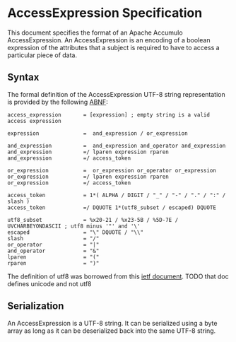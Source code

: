 <!--

    Licensed to the Apache Software Foundation (ASF) under one
    or more contributor license agreements.  See the NOTICE file
    distributed with this work for additional information
    regarding copyright ownership.  The ASF licenses this file
    to you under the Apache License, Version 2.0 (the
    "License"); you may not use this file except in compliance
    with the License.  You may obtain a copy of the License at

      https://www.apache.org/licenses/LICENSE-2.0

    Unless required by applicable law or agreed to in writing,
    software distributed under the License is distributed on an
    "AS IS" BASIS, WITHOUT WARRANTIES OR CONDITIONS OF ANY
    KIND, either express or implied.  See the License for the
    specific language governing permissions and limitations
    under the License.

-->

# AccessExpression Specification

This document specifies the format of an Apache Accumulo AccessExpression. An AccessExpression
is an encoding of a boolean expression of the attributes that a subject is required to have to
access a particular piece of data.

## Syntax

The formal definition of the AccessExpression UTF-8 string representation is provided by
the following [ABNF][1]:

```
access_expression       = [expression] ; empty string is a valid access expression

expression              =  and_expression / or_expression

and_expression          =  and_expression and_operator and_expression
and_expression          =/ lparen expression rparen
and_expression          =/ access_token

or_expression           =  or_expression or_operator or_expression
or_expression           =/ lparen expression rparen
or_expression           =/ access_token

access_token            = 1*( ALPHA / DIGIT / "_" / "-" / "." / ":" / slash )
access_token            =/ DQUOTE 1*(utf8_subset / escaped) DQUOTE

utf8_subset             = %x20-21 / %x23-5B / %5D-7E / UVCHARBEYONDASCII ; utf8 minus '"' and '\'
escaped                 = "\" DQUOTE / "\\"
slash                   = "/"
or_operator             = "|"
and_operator            = "&"
lparen                  = "("
rparen                  = ")"
```

The definition of utf8 was borrowed from this [ietf document][2].  TODO that doc defines unicode and not utf8

## Serialization

An AccessExpression is a UTF-8 string. It can be serialized using a byte array as long as it
can be deserialized back into the same UTF-8 string.

[1]: https://www.rfc-editor.org/rfc/rfc5234
[2]: https://datatracker.ietf.org/doc/html/draft-seantek-unicode-in-abnf-03#section-4.2
